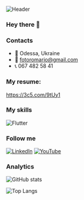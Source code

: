 ![Header](https://github.com/RoRomario360/RoRomario360/blob/main/assets/cover.jpg)

### Hey there 👋

### Contacts

- 📌 Odessa, Ukraine
- 📧 fotoromario@gmail.com
- 📞 067 482 58 41

### My resume:

https://3c5.com/9tUy1

### My skills

![Flutter](https://github.com/RoRomario360/RoRomario360/blob/main/assets/skills.jpg)

### Follow me

[![LinkedIn](https://img.shields.io/badge/-linkedIn-090909?style=for-the-badge&logo=linkedin&logoColor=007BB6)](https://www.linkedin.com/in/romanmerkulov/)
[![YouTube](https://img.shields.io/badge/-YouTube-090909?style=for-the-badge&logo=YouTube&logoColor=FF0000)](https://www.youtube.com/channel/UCnKj-vGklXnCgjGc3wVbfnA)

### Analytics

![GitHub stats](https://github-readme-stats.vercel.app/api?username=RoRomario360&show_icons=true)

![Top Langs](https://github-readme-stats.vercel.app/api/top-langs/?username=RoRomario360&layout=compact)
